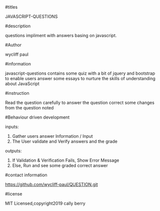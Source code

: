#titles




JAVASCRIPT-QUESTIONS




#description





questions impliment with answers basing on javascript.



#Author




wycliff paul





#information





javascript-questions contains some quiz with a bit of jquery and bootstrap to enable users answer some essays to nurture the skills of understanding about JavaScript






#instruction






Read the question carefully to answer the question
correct some changes from the question noted





#Behaviour driven development




inputs:

1. Gather users answer Information / Input
2. The User validate and Verify answers and the grade



outputs:

1. If Validation & Verification Fails, Show Error Message
2. Else, Run and see some graded correct answer






#contact information






https://github.com/wycliff-paul/QUESTION.git





#license





MIT Licensed,copyright2019 cally berry
